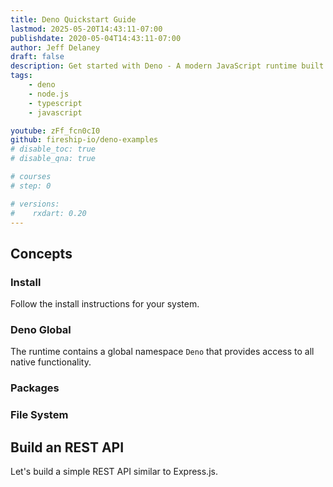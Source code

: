 ```yaml
---
title: Deno Quickstart Guide
lastmod: 2025-05-20T14:43:11-07:00
publishdate: 2020-05-04T14:43:11-07:00
author: Jeff Delaney
draft: false
description: Get started with Deno - A modern JavaScript runtime built with security in mind.
tags: 
    - deno
    - node.js
    - typescript
    - javascript

youtube: zFf_fcn0cI0
github: fireship-io/deno-examples
# disable_toc: true
# disable_qna: true

# courses
# step: 0

# versions:
#    rxdart: 0.20
---
```


## Concepts

### Install

Follow the install instructions for your system. 

### Deno Global

The runtime contains a global namespace `Deno` that provides access to all native functionality. 

### Packages

### File System

## Build an REST API

Let's build a simple REST API similar to Express.js. 

